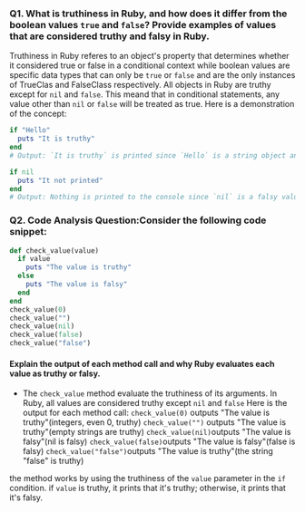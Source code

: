 ### Q1.   What is truthiness in Ruby, and how does it differ from the boolean values `true` and `false`? Provide examples of values that are considered truthy and falsy in Ruby.

Truthiness in Ruby referes to an object's property that determines whether it considered true or false in a conditional context while boolean values are specific data types that can only be `true` or `false` and are the only instances of TrueClas and FalseClass respectively.
All objects in Ruby are truthy except for `nil` and `false`. This meand that in conditional statements, any value other than `nil` or `false` will be treated as true. Here is a demonstration of the concept:

```ruby
if "Hello"
  puts "It is truthy"
end
# Output: `It is truthy` is printed since `Hello` is a string object and is truthy.
```

```ruby
if nil
  puts "It not printed"
end
# Output: Nothing is printed to the console since `nil` is a falsy value.
```
### Q2. Code Analysis Question:Consider the following code snippet:

```ruby
def check_value(value)
  if value
    puts "The value is truthy"
  else
    puts "The value is falsy"
  end
end
check_value(0)
check_value("")
check_value(nil)
check_value(false)
check_value("false")
```
#### Explain the output of each method call and why Ruby evaluates each value as truthy or falsy.

- The `check_value` method evaluate the truthiness of its arguments. In Ruby, all values are considered truthy except `nil` and `false`
Here is the output for each method call:
`check_value(0)` outputs "The value is truthy"(integers, even 0, truthy)
`check_value("")` outputs "The value is truthy"(empty strings are truthy)
`check_value(nil)`outputs "The value is falsy"(nil is falsy)
`check_value(false)`outputs "The value is falsy"(false is falsy)
`check_value("false")`outputs "The value is truthy"(the string "false" is truthy)

the method works by using the truthiness of the `value` parameter in the `if` condition. if `value` is truthy, it prints that it's truthy; otherwise, it prints that it's falsy.
